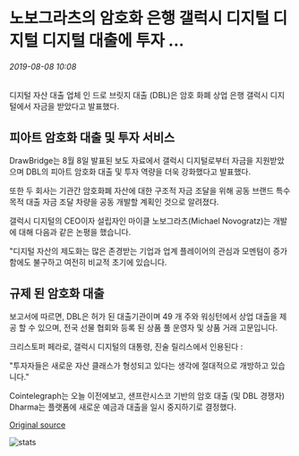 # 노보그라츠의 암호화 은행 갤럭시 디지털 디지털 디지털 대출에 투자 ...

###### 2019-08-08 10:08

디지털 자산 대출 업체 인 드로 브릿지 대출 (DBL)은 암호 화폐 상업 은행 갤럭시 디지털에서 자금을 받았다고 발표했다.

## 피아트 암호화 대출 및 투자 서비스

DrawBridge는 8월 8일 발표된 보도 자료에서 갤럭시 디지털로부터 자금을 지원받았으며 DBL의 피아트 암호화 대출 및 투자 역량을 더욱 강화했다고 발표했다.

또한 두 회사는 기관간 암호화폐 자산에 대한 구조적 자금 조달을 위해 공동 브랜드 특수 목적 대출 자금 조달 차량을 공동 개발할 계획인 것으로 알려졌다.

갤럭시 디지털의 CEO이자 설립자인 마이클 노보그라츠(Michael Novogratz)는 개발에 대해 다음과 같은 논평을 했습니다.

"디지털 자산의 제도화는 많은 존경받는 기업과 업계 플레이어의 관심과 모멘텀이 증가함에도 불구하고 여전히 비교적 초기에 있습니다.

## 규제 된 암호화 대출

보고서에 따르면, DBL은 허가 된 대출기관이며 49 개 주와 워싱턴에서 상업 대출을 제공 할 수 있으며, 전국 선물 협회와 등록 된 상품 풀 운영자 및 상품 거래 고문입니다.

크리스토퍼 페라로, 갤럭시 디지털의 대통령, 진술 릴리스에서 인용된다 :

"투자자들은 새로운 자산 클래스가 형성되고 있다는 생각에 절대적으로 개방하고 있습니다."

Cointelegraph는 오늘 이전에보고, 샌프란시스코 기반의 암호 대출 (및 DBL 경쟁자) Dharma는 플랫폼에 새로운 예금과 대출을 일시 중지하기로 결정했다.

[Original source](https://cointelegraph.com/news/novogratz-crypto-bank-galaxy-digital-invests-in-digital-asset-lender)

![stats](https://c.statcounter.com/11760860/0/a89fa40b/1/ "stats")